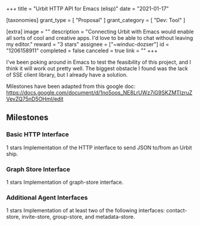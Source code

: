 +++
title = "Urbit HTTP API for Emacs (elisp)"
date = "2021-01-17"

[taxonomies]
grant_type = [ "Proposal" ]
grant_category = [ "Dev: Tool" ]

[extra]
image = ""
description = "Connecting Urbit with Emacs would enable all sorts of cool and creative apps. I'd love to be able to chat without leaving my editor."
reward = "3 stars"
assignee = ["~winduc-dozser"]
id = "1206158911"
completed = false
canceled = true
link = ""
+++

I've been poking around in Emacs to test the feasibility of this project, and I think it will work out pretty well. The biggest obstacle I found was the lack of SSE client library, but I already have a solution.

Milestones have been adapted from this google doc: https://docs.google.com/document/d/1no5oos_NE8LrUWz7iG9SKZMTIzruZVevZQ75nD5OHmI/edit

## Milestones

### Basic HTTP Interface

1 stars
Implementation of the HTTP interface to send JSON to/from an Urbit ship.

### Graph Store Interface

1 stars
Implementation of graph-store interface.

### Additional Agent Interfaces

1 stars
Implementation of at least two of the following interfaces: contact-store, invite-store, group-store, and metadata-store.
